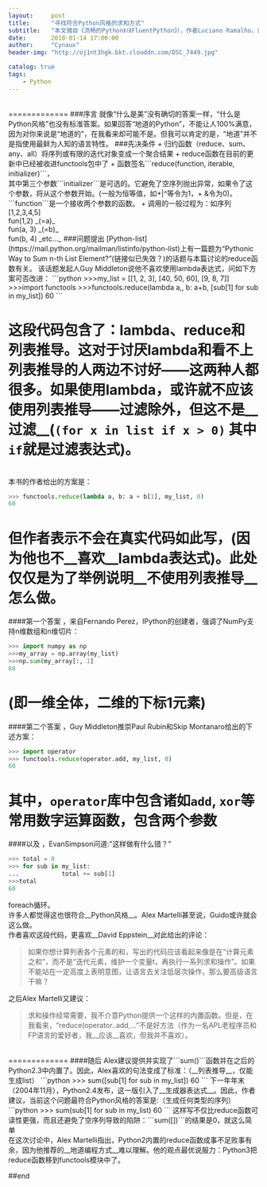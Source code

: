 ```yaml
---
layout:     post
title:      "寻找符合Python风格的求和方式"
subtitle:   "本文摘自《流畅的Python》（《FluentPython》），作者Luciano Ramalho，译者安道 吴珂"
date:       2018-01-14 17:00:00
author:     "Cynaux"
header-img: "http://oj1nt3hgk.bkt.clouddn.com/DSC_7449.jpg"

catalog: true
tags:
    - Python
---
```



<br/>
=============
###序言
就像“什么是美”没有确切的答案一样，“什么是Python风格”也没有标准答案。如果回答“地道的Python”，不能让人100%满意，因为对你来说是“地道的”，在我看来却可能不是。但我可以肯定的是，“地道”并不是指使用最鲜为人知的语言特性。
###先决条件
+ 归约函数（reduce、sum、any、all）将序列或有限的迭代对象变成一个聚合结果
+ reduce函数在目前的更新中已经被收进functools包中了
+ 函数签名```reduce(function, iterable, initializer)```，<br/>其中第三个参数```initializer```是可选的。它避免了空序列抛出异常，如果令了这个参数，将从这个参数开始。(一般为恒等值，如+|^等令为1，+ &令为0)。<br/>```function```是一个接收两个参数的函数。
+ 调用的一般过程为：如序列[1,2,3,4,5]<br/>fun(1,2) _(=a)_<br/>fun(a, 3) _(=b)_<br/>fun(b, 4) _etc..._
###问题提出
[Python-list](https://mail.python.org/mailman/listinfo/python-list)上有一篇题为“Pythonic Way to Sum n-th List Element?”(链接似已失效？)的话题与本篇讨论的reduce函数有关。
该话题发起人Guy Middleton说他不喜欢使用lambda表达式，问如下方案可否改进：
```python
>>>my_list = [[1, 2, 3], [40, 50, 60], [9, 8, 7]]
>>>import functools
>>>functools.reduce(lambda a,, b: a+b, [sub[1] for sub in my_list])
60
```

这段代码包含了：lambda、reduce和列表推导。这对于讨厌lambda和看不上列表推导的人两边不讨好——这两种人都很多。如果使用lambda，或许就不应该使用列表推导——过滤除外，但这不是__过滤__(```(for x in list if x > 0)``` 其中```if```就是过滤表达式)。
<br/>
=============
<br/>本书的作者给出的方案是：
```python
>>> functools.reduce(lambda a, b: a + b[1], my_list, 0)
60
```
但作者表示不会在真实代码如此写，(因为他也不__喜欢__lambda表达式)。此处仅仅是为了举例说明__不使用列表推导__怎么做。
<br/>
=============
####第一个答案
，来自Fernando Perez，IPython的创建者，强调了NumPy支持n维数组和n维切片：
```python
>>> import numpy as np
>>>my_array = np.array(my_list)
>>>np.sum(my_array[:, 1]
60
```
(即一维全体，二维的下标1元素)
<br/>
=============
####第二个答案
，Guy Middleton推崇Paul Rubin和Skip Montanaro给出的下述方案：
```python
>>> import operator
>>> functools.reduce(operator.add, my_list, 0)
60
```
其中，```operator```库中包含诸如```add```, ```xor```等常用数字运算函数，包含两个参数
<br/>
=============
####以及
，EvanSimpson问道:"这样做有什么错？"
```python
>>> total = 0
>>> for sub in my_list:
...            total += sub[1]
>>>total
60
```
foreach循环。<br/>许多人都觉得这也很符合__Python风格__。Alex Martelli甚至说，Guido或许就会这么做。<br/>作者喜欢这段代码，更喜欢__David Eppstein__对此给出的评论：
>如果你想计算列表各个元素的和，写出的代码应该看起来像是在“计算元素之和”，而不是“迭代元素，维护一个变量t，再执行一系列求和操作”。如果不能站在一定高度上表明意图，让语言去关注低层次操作，那么要高级语言干嘛？

之后Alex Martelli又建议：
> 求和操作经常需要，我不介意Python提供一个这样的内置函数。但是，在我看来，“reduce(operator..add,...”不是好方法（作为一名APL老程序员和FP语言的爱好者，我__应该__喜欢，但我并不喜欢）。

<br/>
=============
####随后
Alex建议提供并实现了```sum()```函数并在之后的Python2.3中内置了。因此，Alex喜欢的句法变成了标准：（__列表推导__，仅能生成list）
```python
>>> sum([sub[1] for sub in my_list])
60
```
下一年年末（2004年11月），Python2.4发布，这一版引入了__生成器表达式__。因此，作者建议，当前这个问题最符合Python风格的答案是:（生成任何类型的序列）
```python
>>> sum(sub[1] for sub in my_list)
60
```
这样写不仅比reduce函数可读性更强，而且还避免了空序列导致的陷阱：```sum([])```的结果是0，就这么简单<br/>在这次讨论中，Alex Martelli指出，Python2内置的reduce函数成事不足败事有余，因为他推荐的__地道编程方式__难以理解。他的观点最优说服力：Python3把reduce函数移到functools模块中了。

##end